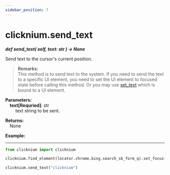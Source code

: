 ```yaml
---
sidebar_position: 7
---
```

# clicknium.send_text
***def send_text(
        self,
        text: str
    ) -> None***  

Send text to the cursor's current position.

>**Remarks:**  
This method is to send text to the system. If you need to send the text to a specific UI element, you need to set the UI element to focused state before calling this method. Or you may use [set_text](./../uielement/set_text.md) which is bound to a UI element.


**Parameters:**  
    &emsp;**text[Requried]**: str  
        &emsp;&emsp; text string to be sent.  

**Returns:**  
    &emsp;None

**Example:**
***
```python
from clicknium import clicknium

clicknium.find_element(locator.chrome.bing.search_sb_form_q).set_focus()

clicknium.send_text("clicknium")
```